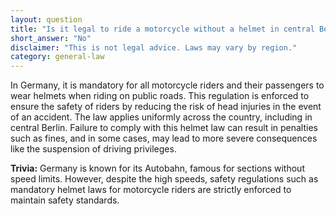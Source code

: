 ```yaml
---
layout: question
title: "Is it legal to ride a motorcycle without a helmet in central Berlin, Germany?"
short_answer: "No"
disclaimer: "This is not legal advice. Laws may vary by region."
category: general-law
---
```

In Germany, it is mandatory for all motorcycle riders and their passengers to wear helmets when riding on public roads. This regulation is enforced to ensure the safety of riders by reducing the risk of head injuries in the event of an accident. The law applies uniformly across the country, including in central Berlin. Failure to comply with this helmet law can result in penalties such as fines, and in some cases, may lead to more severe consequences like the suspension of driving privileges.

**Trivia:** Germany is known for its Autobahn, famous for sections without speed limits. However, despite the high speeds, safety regulations such as mandatory helmet laws for motorcycle riders are strictly enforced to maintain safety standards.
